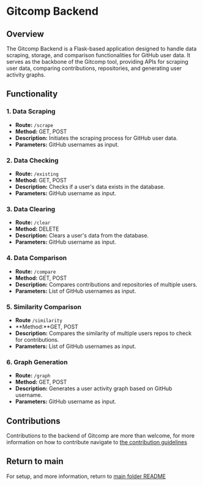 # Gitcomp Backend

## Overview

The Gitcomp Backend is a Flask-based application designed to handle data scraping, storage, and comparison functionalities for GitHub user data. It serves as the backbone of the Gitcomp tool, providing APIs for scraping user data, comparing contributions, repositories, and generating user activity graphs.

## Functionality

### 1. Data Scraping
- **Route:** `/scrape`
- **Method:** GET, POST
- **Description:** Initiates the scraping process for GitHub user data.
- **Parameters:** GitHub usernames as input.

### 2. Data Checking
- **Route:** `/existing`
- **Method:** GET, POST
- **Description:** Checks if a user's data exists in the database.
- **Parameters:** GitHub username as input.

### 3. Data Clearing
- **Route:** `/clear`
- **Method:** DELETE
- **Description:** Clears a user's data from the database.
- **Parameters:** GitHub username as input.

### 4. Data Comparison
- **Route:** `/compare`
- **Method:** GET, POST
- **Description:** Compares contributions and repositories of multiple users.
- **Parameters:** List of GitHub usernames as input.

### 5. Similarity Comparison
- **Route** `/similarity`
- **Method:**GET, POST
- **Description:** Compares the similarity of multiple users repos to check for contributions.
- **Parameters:** List of GitHub usernames as input.

### 6. Graph Generation
- **Route:** `/graph`
- **Method:** GET, POST
- **Description:** Generates a user activity graph based on GitHub username.
- **Parameters:** GitHub username as input.

## Contributions

Contributions to the backend of Gitcomp are more than welcome, for more information on how to contribute navigate to [the contribution guidelines](../README.md#contribute)

## Return to main

For setup, and more information, return to [main folder README](../README.md)


